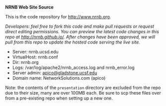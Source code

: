 **NRNB Web Site Source**

This is the code repository for http://www.nrnb.org.

*Developers: feel free to fork this code and make pull requests or request direct editing permissions. You can preview the latest code changes in this repo at http://nrnb.github.io/. After changes have been approved, we will pull from this repo to update the hosted code serving the live site.*

* Server: nrnb.ucsd.edu
* VirtualHost: nrnb.conf
* Dir: nrnb.org
* Logs: /var/log/apache2/nrnb_access.log and nrnb_error.log
* Server admin: apico@gladstone.ucsf.edu
* Domain name: NetworkSolutions.com (apico)

Note: the contents of the ```presentation``` directory are excluded from the repo due to their size, many are over 100MB each. Be sure to scp these files over from a pre-existing repo when setting up a new one.
